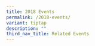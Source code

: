 ```yaml
---
title: 2018 Events
permalink: /2018-events/
variant: tiptap
description: ""
third_nav_title: Related Events
---
```


